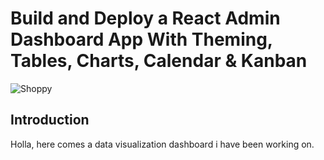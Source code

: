 # Build and Deploy a React Admin Dashboard App With Theming, Tables, Charts, Calendar & Kanban
![Shoppy](https://i.ibb.co/W6g39w3/image.png)

## Introduction
Holla, here comes a data visualization dashboard i have been working on.

